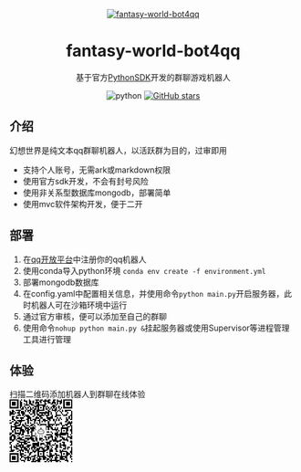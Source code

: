 <!-- markdownlint-disable MD033 MD041 -->
<p align="center">
  <a href="https://github.com/WwwwwyDev/fantasy-world-bot4qq"><img src="https://s2.loli.net/2024/11/14/7LcfzE2tVZn1oXy.png" alt="fantasy-world-bot4qq" style="width:30%; height:30%" ></a>

<div align="center">

# fantasy-world-bot4qq

<!-- prettier-ignore-start -->
<!-- markdownlint-disable-next-line MD036 -->
基于官方[PythonSDK](https://github.com/tencent-connect/botpy "PythonSDK")开发的群聊游戏机器人
<!-- prettier-ignore-end -->

<p align="center">
  <img src="https://img.shields.io/badge/python-3.10.0+-blue" alt="python">
  <a href="https://github.com/WwwwwyDev/fantasy-world-bot4qq/stargazers"><img src="https://img.shields.io/github/stars/WwwwwyDev/fantasy-world-bot4qq" alt="GitHub stars"style="max-width: 100%;">
  </a>
  <br/>
</p>
</div>


## 介绍

幻想世界是纯文本qq群聊机器人，以活跃群为目的，过审即用
- 支持个人账号，无需ark或markdown权限
- 使用官方sdk开发，不会有封号风险
- 使用非关系型数据库mongodb，部署简单
- 使用mvc软件架构开发，便于二开

## 部署
1. 在[qq开放平台](https://q.qq.com)中注册你的qq机器人
2. 使用conda导入python环境
`conda env create -f environment.yml`
3. 部署mongodb数据库
4. 在config.yaml中配置相关信息，并使用命令`python main.py`开启服务器，此时机器人可在沙箱环境中运行
5. 通过官方审核，便可以添加至自己的群聊
6. 使用命令`nohup python main.py &`挂起服务器或使用Supervisor等进程管理工具进行管理

## 体验
扫描二维码添加机器人到群聊在线体验\
![二维码](./images/bot.png)
